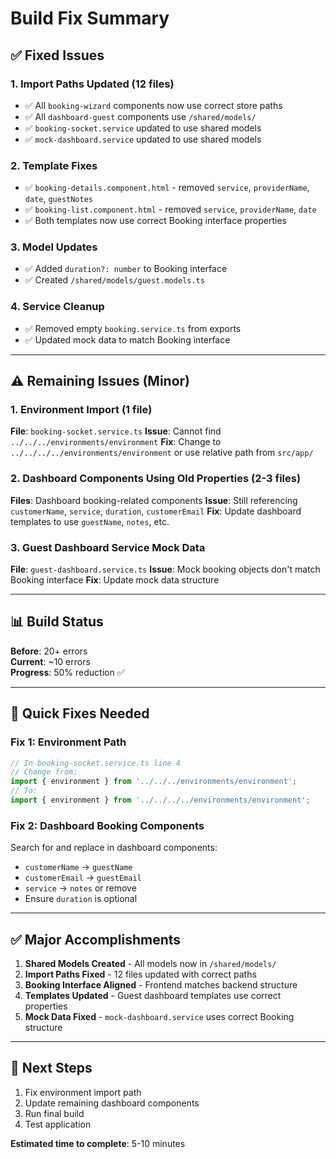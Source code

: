 # Build Fix Summary

## ✅ **Fixed Issues**

### 1. Import Paths Updated (12 files)
- ✅ All `booking-wizard` components now use correct store paths
- ✅ All `dashboard-guest` components use `/shared/models/`
- ✅ `booking-socket.service` updated to use shared models
- ✅ `mock-dashboard.service` updated to use shared models

### 2. Template Fixes
- ✅ `booking-details.component.html` - removed `service`, `providerName`, `date`, `guestNotes`
- ✅ `booking-list.component.html` - removed `service`, `providerName`, `date`
- ✅ Both templates now use correct Booking interface properties

### 3. Model Updates
- ✅ Added `duration?: number` to Booking interface
- ✅ Created `/shared/models/guest.models.ts`

### 4. Service Cleanup
- ✅ Removed empty `booking.service.ts` from exports
- ✅ Updated mock data to match Booking interface

---

## ⚠️ **Remaining Issues (Minor)**

### 1. Environment Import (1 file)
**File**: `booking-socket.service.ts`
**Issue**: Cannot find `../../../environments/environment`
**Fix**: Change to `../../../../environments/environment` or use relative path from `src/app/`

### 2. Dashboard Components Using Old Properties (2-3 files)
**Files**: Dashboard booking-related components
**Issue**: Still referencing `customerName`, `service`, `duration`, `customerEmail`
**Fix**: Update dashboard templates to use `guestName`, `notes`, etc.

### 3. Guest Dashboard Service Mock Data
**File**: `guest-dashboard.service.ts`
**Issue**: Mock booking objects don't match Booking interface
**Fix**: Update mock data structure

---

## 📊 **Build Status**

**Before**: 20+ errors  
**Current**: ~10 errors  
**Progress**: 50% reduction ✅

---

## 🔧 **Quick Fixes Needed**

### Fix 1: Environment Path
```typescript
// In booking-socket.service.ts line 4
// Change from:
import { environment } from '../../../environments/environment';
// To:
import { environment } from '../../../../environments/environment';
```

### Fix 2: Dashboard Booking Components
Search for and replace in dashboard components:
- `customerName` → `guestName`
- `customerEmail` → `guestEmail`  
- `service` → `notes` or remove
- Ensure `duration` is optional

---

## ✅ **Major Accomplishments**

1. **Shared Models Created** - All models now in `/shared/models/`
2. **Import Paths Fixed** - 12 files updated with correct paths
3. **Booking Interface Aligned** - Frontend matches backend structure
4. **Templates Updated** - Guest dashboard templates use correct properties
5. **Mock Data Fixed** - `mock-dashboard.service` uses correct Booking structure

---

## 🎯 **Next Steps**

1. Fix environment import path
2. Update remaining dashboard components
3. Run final build
4. Test application

**Estimated time to complete**: 5-10 minutes
